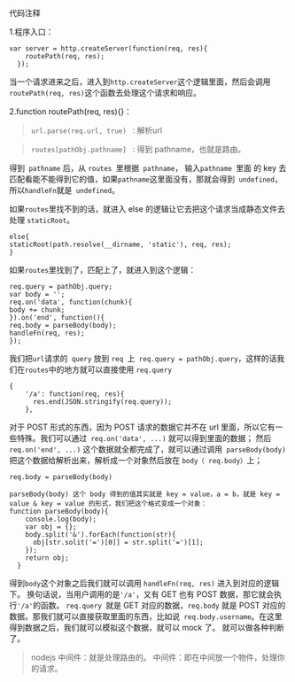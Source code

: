 代码注释

1.程序入口：
```
var server = http.createServer(function(req, res){
    routePath(req, res);
  });
```
当一个请求进来之后，进入到`http.createServer`这个逻辑里面，然后会调用` routePath(req, res)`这个函数去处理这个请求和响应。


2.function routePath(req, res){}：



>`url.parse(req.url, true) ：`解析url

>`routes[pathObj.pathname] ：`得到 pathname，也就是路由。

得到` pathname` 后，从 `routes `里根据` pathname`， 输入`pathname `里面 的 key 去匹配看能不能得到它的值，如果` pathname `这里面没有，那就会得到` undefined`，所以` handleFn `就是` undefined`。

如果` routes `里找不到的话，就进入 else 的逻辑让它去把这个请求当成静态文件去处理 `staticRoot`。
```
else{
staticRoot(path.resolve(__dirname, 'static'), req, res);
}
```

如果` routes `里找到了，匹配上了，就进入到这个逻辑：
```
req.query = pathObj.query;
var body = '';
req.on('data', function(chunk){
body += chunk;
}).on('end', function(){
req.body = parseBody(body);
handleFn(req, res);
});
```

我们把` url `请求的` query` 放到 `req `上` req.query = pathObj.query`，这样的话我们在` routes `中的地方就可以直接使用 `req.query`

```
{
    '/a': function(req, res){
      res.end(JSON.stringify(req.query));
    },

```
对于 POST 形式的东西，因为 POST 请求的数据它并不在 url 里面，所以它有一些特殊。我们可以通过` req.on('data', ...)` 就可以得到里面的数据；
然后 `req.on('end', ...)` 这个数据就全都完成了，就可以通过调用` parseBody(body)`把这个数据给解析出来，解析成一个对象然后放在 `body（ req.body）`上；
```
req.body = parseBody(body)

parseBody(body) 这个 body 得到的值其实就是 key = value，a = b，就是 key = value & key = value 的形式，我们把这个格式变成一个对象：
function parseBody(body){
    console.log(body);
    var obj = {};
    body.split('&').forEach(function(str){
      obj[str.solit('=')[0]] = str.split('=')[1];
    });
    return obj;
  }
```
得到` body `这个对象之后我们就可以调用 `handleFn(req, res)` 进入到对应的逻辑下。
换句话说，当用户调用的是` '/a' `，又有 GET 也有 POST 数据，那它就会执行` '/a' `的函数。
`req.query `就是 GET 对应的数据，`req.body` 就是 POST 对应的数据。那我们就可以直接获取里面的东西，比如说` req.body.username`。在这里得到数据之后，我们就可以模拟这个数据，就可以 mock 了。 就可以做各种判断了。

>nodejs 中间件：就是处理路由的。
>中间件：即在中间放一个物件，处理你的请求。


